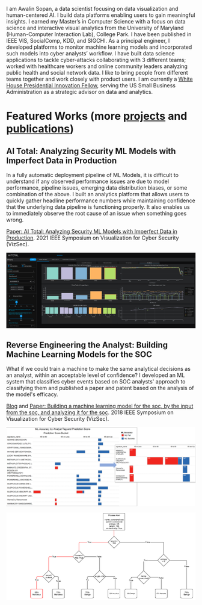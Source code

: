 I am Awalin Sopan, a data scientist focusing on data visualization and human-centered AI. I build data platforms enabling users to gain meaningful insights. I earned my Master’s in Computer Science with a focus on data science and interactive visual analytics from the University of Maryland (Human-Computer Interaction Lab), College Park. I have been published in IEEE VIS, SocialComp, KDD, and SIGCHI. As a principal engineer, I developed platforms to monitor machine learning models and incorporated such models into cyber analysts’ workflow. I have built data science applications to tackle cyber-attacks collaborating with 3 different teams; worked with healthcare workers and online community leaders analyzing public health and social network data. I like to bring people from different teams together and work closely with product users. I am currently a [White House Presidential Innovation Fellow](https://presidentialinnovationfellows.gov/fellows/awalin-sopan/), serving the US Small Business Administration as a strategic advisor on data and analytics.

# Featured Works (more [projects](/projects.markdown) and [publications](/publications.md))

## AI Total: Analyzing Security ML Models with Imperfect Data in Production

In a fully automatic deployment pipeline of ML Models, it is difficult to understand if any observed performance issues are due to model performance, pipeline issues, emerging data distribution biases, or some combination of the above. I built an analytics platform that allows users to quickly gather headline performance numbers while maintaining confidence that the underlying data pipeline is functioning properly. It also enables us to immediately observe the root cause of an issue when something goes wrong. 

[Paper: AI Total: Analyzing Security ML Models with Imperfect Data in Production](https://ieeexplore.ieee.org/document/9629396). 2021 IEEE Symposium on Visualization for Cyber Security (VizSec).

![AI Total](/model_metric.webp)

## Reverse Engineering the Analyst: Building Machine Learning Models for the SOC

What if we could train a machine to make the same analytical decisions as an analyst, within an acceptable level of confidence? I developed an ML system that classifies cyber events based on SOC analysts' approach to classifying them and published a paper and patent based on the analysis of the model's efficacy. 

[Blog](https://www.mandiant.com/resources/blog/build-machine-learning-models-for-the-soc) and [Paper: Building a machine learning model for the soc, by the input from the soc, and analyzing it for the soc](https://ieeexplore.ieee.org/document/8709231). 2018 IEEE Symposium on Visualization for Cyber Security (VizSec).

![SOC ML Model](/MLSOC.png) 

![SOC ML Model](/ml-models-soc4.png) 


